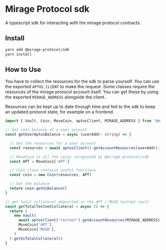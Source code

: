 
# Mirage Protocol sdk

A typescript sdk for interacting with the mirage protocol contracts.

## Install

```zsh
yarn add @mirage-protocol/sdk
yarn install
```

## How to Use

You have to collect the resources for the sdk to parse yourself. You can use the exported `APTOS_CLIENT` to make the request. Some classes require the resources of the mirage protocol account itself. You can get these by using the exported `MIRAGE_ADDRESS` alongside the client.

Resources can be kept up to date through time and fed to the sdk to keep an updated protocol state, for example on a frontend.

```typescript
import { Vault, Coin, MoveCoin, aptosClient, MIRAGE_ADDRESS } from '@mirage-protocol/sdk'

// Get coin balance of a user account
const getUserAptosBalance = async (userAddr: string) => {

  // Get the resources for a user account
  const resources = await aptosClient().getAccountResources(userAddr);

  // MoveCoin is all the coins recognized by @mirage-protocol/sdk
  const APT = MoveCoin['APT']

  // Coin class contains useful functions
  const coin = new Coin(resources, APT)

  // Get the balance
  return coin.getUiBalance()
}

// get total collateral deposited in the APT / MUSD testnet vault
const getTotalTestnetCollateral = async () => {
  return (
    new Vault(
      await aptosClient("testnet").getAccountResources(MIRAGE_ADDRESS),
      MoveCoin['APT'],
      MoveCoin['MUSD'],
    )
  ).getUiTotalCollateral()
}
```
